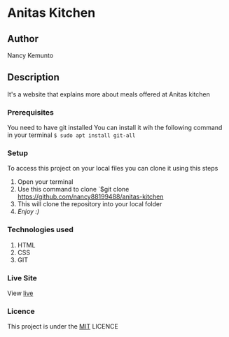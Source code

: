 # Anitas Kitchen
## Author
Nancy Kemunto
## Description
It's a website that explains more about meals offered at Anitas kitchen
### Prerequisites
You need to have git installed
You can install it wih the following command in your terminal
`$ sudo apt install git-all`
### Setup
To access this project on your local files you can clone it using this steps
1. Open your terminal
1. Use this command to clone `$git clone https://github.com/nancy88199488/anitas-kitchen
1. This will clone the repository into your local folder
1. _Enjoy :)_
### Technologies used
1. HTML
1. CSS
1. GIT
### Live Site
View [live](https://nancy88199488.github.oi/anitas-kitchen)
### Licence
This project is under the [MIT](LICENSE) LICENCE